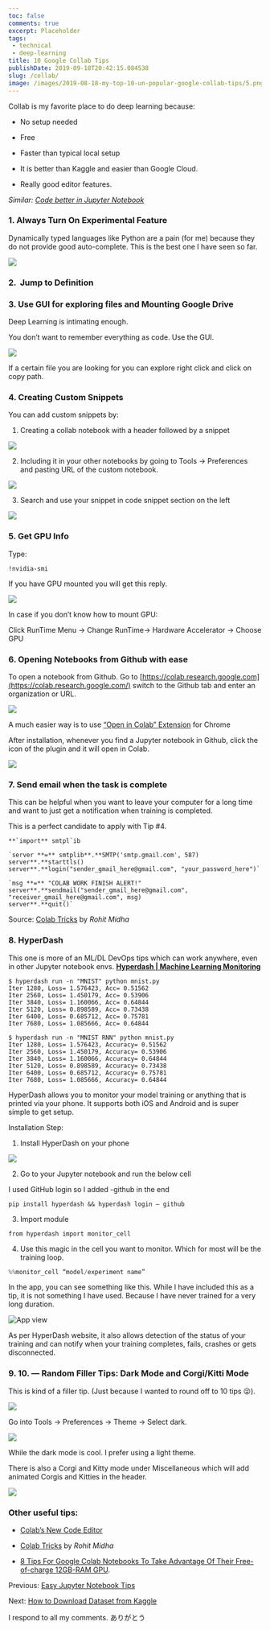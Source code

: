 ```yaml
---
toc: false
comments: true
excerpt: Placeholder 
tags:
 - technical
 - deep-learning
title: 10 Google Collab Tips
publishDate: 2019-09-18T20:42:15.084538
slug: /collab/
image: /images/2019-08-18-my-top-10-un-popular-google-collab-tips/5.png
---
```


Collab is my favorite place to do deep learning because:

- No setup needed

- Free

- Faster than typical local setup

- It is better than Kaggle and easier than Google Cloud.

- Really good editor features.

_Similar: [Code better in Jupyter Notebook](https://medium.com/r/1cc5bcf27002)_

### 1. Always Turn On Experimental Feature

Dynamically typed languages like Python are a pain (for me) because they do not provide good auto-complete. This is the best one I have seen so far.

![](/images/2019-08-18-my-top-10-un-popular-google-collab-tips/1.png)

### 2. ️ Jump to Definition

### 3. Use GUI for exploring files and Mounting Google Drive

Deep Learning is intimating enough.

You don’t want to remember everything as code. Use the GUI.

![](/images/2019-08-18-my-top-10-un-popular-google-collab-tips/2.png)

If a certain file you are looking for you can explore right click and click on copy path.

### 4. Creating Custom Snippets

You can add custom snippets by:

1. Creating a collab notebook with a header followed by a snippet

![](/images/2019-08-18-my-top-10-un-popular-google-collab-tips/3.png)

2. Including it in your other notebooks by going to Tools -> Preferences and pasting URL of the custom notebook.

![](/images/2019-08-18-my-top-10-un-popular-google-collab-tips/4.png)

3. Search and use your snippet in code snippet section on the left

![](/images/2019-08-18-my-top-10-un-popular-google-collab-tips/5.png)

### 5. Get GPU Info

Type:

```shell
!nvidia-smi
```
If you have GPU mounted you will get this reply.

![](/images/2019-08-18-my-top-10-un-popular-google-collab-tips/6.png)

In case if you don’t know how to mount GPU:

Click RunTime Menu → Change RunTime→ Hardware Accelerator → Choose GPU

### 6. Opening Notebooks from Github with ease

To open a notebook from Github. Go to [https://colab.research.google.com](https://colab.research.google.com/) switch to the Github tab and enter an organization or URL.

![](/images/2019-08-18-my-top-10-un-popular-google-collab-tips/7.png)

A much easier way is to use [“Open in Colab” Extension](https://c**hrome.google.com/webstore/detail/open-in-colab/iogfkhleblhcpcekbiedikdehleodpjo?hl=en) for Chrome

After installation, whenever you find a Jupyter notebook in Github, click the icon of the plugin and it will open in Colab.

![](/images/2019-08-18-my-top-10-un-popular-google-collab-tips/8.png)

### 7. Send email when the task is complete

This can be helpful when you want to leave your computer for a long time and want to just get a notification when training is completed.

This is a perfect candidate to apply with Tip #4.

```
**`import** smtpl`ib

`server **=** smtplib**.**SMTP('smtp.gmail.com', 587)
server**.**starttls()
server**.**login("sender_gmail_here@gmail.com", "your_password_here")`

`msg **=** "COLAB WORK FINISH ALERT!"
server**.**sendmail("sender_gmail_here@gmail.com", "receiver_gmail_here@gmail.com", msg)
server**.**quit()`
```

Source: [Colab Tricks](https://rohitmidha23.github.io/Colab-Tricks/?utm_campaign=News&utm_medium=Community&utm_source=DataCamp.com) by _Rohit Midha_

### 8.️ HyperDash

This one is more of an ML/DL DevOps tips which can work anywhere, even in other Jupyter notebook envs.
[**Hyperdash | Machine Learning Monitoring**](https://hyperdash.io/)

```shell
$ hyperdash run -n "MNIST" python mnist.py
Iter 1280, Loss= 1.576423, Acc= 0.51562
Iter 2560, Loss= 1.450179, Acc= 0.53906
Iter 3840, Loss= 1.160066, Acc= 0.64844
Iter 5120, Loss= 0.898589, Acc= 0.73438
Iter 6400, Loss= 0.685712, Acc= 0.75781
Iter 7680, Loss= 1.085666, Acc= 0.64844
```

```shell
$ hyperdash run -n "MNIST RNN" python mnist.py
Iter 1280, Loss= 1.576423, Accuracy= 0.51562
Iter 2560, Loss= 1.450179, Accuracy= 0.53906
Iter 3840, Loss= 1.160066, Accuracy= 0.64844
Iter 5120, Loss= 0.898589, Accuracy= 0.73438
Iter 6400, Loss= 0.685712, Accuracy= 0.75781
Iter 7680, Loss= 1.085666, Accuracy= 0.64844
```

HyperDash allows you to monitor your model training or anything that is printed via your phone. It supports both iOS and Android and is super simple to get setup.

Installation Step:

1. Install HyperDash on your phone

![](/images/2019-08-18-my-top-10-un-popular-google-collab-tips/9.png)

2. Go to your Jupyter notebook and run the below cell

I used GitHub login so I added -github in the end

```shell
pip install hyperdash && hyperdash login — github
```

3. Import module

`from hyperdash import monitor_cell`

4. Use this magic in the cell you want to monitor. Which for most will be the training loop.

```python
%%monitor_cell “model/experiment name”
```

In the app, you can see something like this. While I have included this as a tip, it is not something I have used. Because I have never trained for a very long duration.

![App view](/images/2019-08-18-my-top-10-un-popular-google-collab-tips/10.png)

As per HyperDash website, it also allows detection of the status of your training and can notify when your training completes, fails, crashes or gets disconnected.

### 9. 10. — Random Filler Tips: Dark Mode and Corgi/Kitti Mode

This is kind of a filler tip. (Just because I wanted to round off to 10 tips 😜).

![](/images/2019-08-18-my-top-10-un-popular-google-collab-tips/11.png)

Go into Tools -> Preferences -> Theme -> Select dark.

![](/images/2019-08-18-my-top-10-un-popular-google-collab-tips/12.png)

While the dark mode is cool. I prefer using a light theme.

There is also a Corgi and Kitty mode under Miscellaneous which will add animated Corgis and Kitties in the header.

![](/images/2019-08-18-my-top-10-un-popular-google-collab-tips/13.png)

### Other useful tips:

- [Colab’s New Code Editor](https://colab.research.google.com/notebooks/editor_details.ipynb)

- [Colab Tricks](https://rohitmidha23.github.io/Colab-Tricks/?utm_campaign=News&utm_medium=Community&utm_source=DataCamp.com) by _Rohit Midha_

- [8 Tips For Google Colab Notebooks To Take Advantage Of Their Free-of-charge 12GB-RAM GPU](https://dev.to/kriyeng/8-tips-for-google-colab-notebooks-to-take-advantage-of-their-free-of-charge-12gb-ram-gpu-be4).

Previous: [Easy Jupyter Notebook Tips](/python/notebook/2019/07/29/easy-jupyter-notebook-tips.html)

Next: [How to Download Dataset from Kaggle](/deep%20learning/kaggle/2019/08/10/how-to-download-dataset-from-kaggle.html)

I respond to all my comments. ありがとう